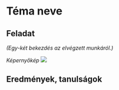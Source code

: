 # Téma neve

## Feladat
_(Egy-két bekezdés az elvégzett munkáról.)_

_Képernyőkép_
![](pic.png)

## Eredmények, tanulságok